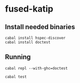 # fused-katip

## Install needed binaries

    cabal install hspec-discover
    cabal install doctest

## Running

    cabal repl --with-ghc=doctest

    cabal test
